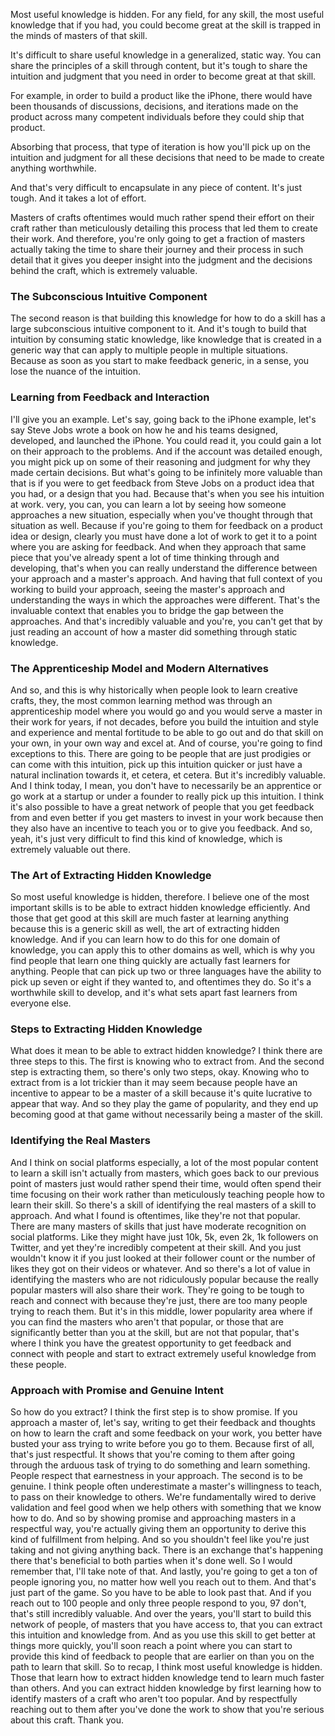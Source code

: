 Most useful knowledge is hidden. For any field, for any skill, the most useful knowledge that if you had, you could become great at the skill is trapped in the minds of masters of that skill. 

It's difficult to share useful knowledge in a generalized, static way. You can share the principles of a skill through content, but it's tough to share the intuition and judgment that you need in order to become great at that skill. 

For example, in order to build a product like the iPhone, there would have been thousands of discussions, decisions, and iterations made on the product across many competent individuals before they could ship that product.

Absorbing that process,  that type of iteration is how you'll pick up on the intuition and judgment for all these decisions that need to be made to create anything worthwhile.

And that's very difficult to encapsulate in any piece of content. It's just tough. And it takes a lot of effort. 

Masters of crafts oftentimes would much rather spend their effort on their craft rather than meticulously detailing this process that led them to create their work. And therefore, you're only going to get a fraction of masters actually taking the time to share their journey and their process in such detail that it gives you deeper insight into the judgment and the decisions behind the craft, which is extremely valuable.
### The Subconscious Intuitive Component

The second reason is that building this knowledge for how to do a skill has a large subconscious intuitive component to it. And it's tough to build that intuition by consuming static knowledge, like knowledge that is created in a generic way that can apply to multiple people in multiple situations. Because as soon as you start to make feedback generic, in a sense, you lose the nuance of the intuition.

### Learning from Feedback and Interaction

I'll give you an example. Let's say, going back to the iPhone example, let's say Steve Jobs wrote a book on how he and his teams designed, developed, and launched the iPhone. You could read it, you could gain a lot on their approach to the problems. And if the account was detailed enough, you might pick up on some of their reasoning and judgment for why they made certain decisions. But what's going to be infinitely more valuable than that is if you were to get feedback from Steve Jobs on a product idea that you had, or a design that you had. Because that's when you see his intuition at work. very, you can, you can learn a lot by seeing how someone approaches a new situation, especially when you've thought through that situation as well. Because if you're going to them for feedback on a product idea or design, clearly you must have done a lot of work to get it to a point where you are asking for feedback. And when they approach that same piece that you've already spent a lot of time thinking through and developing, that's when you can really understand the difference between your approach and a master's approach. And having that full context of you working to build your approach, seeing the master's approach and understanding the ways in which the approaches were different. That's the invaluable context that enables you to bridge the gap between the approaches. And that's incredibly valuable and you're, you can't get that by just reading an account of how a master did something through static knowledge.

### The Apprenticeship Model and Modern Alternatives

And so, and this is why historically when people look to learn creative crafts, they, the most common learning method was through an apprenticeship model where you would go and you would serve a master in their work for years, if not decades, before you build the intuition and style and experience and mental fortitude to be able to go out and do that skill on your own, in your own way and excel at. And of course, you're going to find exceptions to this. There are going to be people that are just prodigies or can come with this intuition, pick up this intuition quicker or just have a natural inclination towards it, et cetera, et cetera. But it's incredibly valuable. And I think today, I mean, you don't have to necessarily be an apprentice or go work at a startup or under a founder to really pick up this intuition. I think it's also possible to have a great network of people that you get feedback from and even better if you get masters to invest in your work because then they also have an incentive to teach you or to give you feedback. And so, yeah, it's just very difficult to find this kind of knowledge, which is extremely valuable out there.

### The Art of Extracting Hidden Knowledge

So most useful knowledge is hidden, therefore. I believe one of the most important skills is to be able to extract hidden knowledge efficiently. And those that get good at this skill are much faster at learning anything because this is a generic skill as well, the art of extracting hidden knowledge. And if you can learn how to do this for one domain of knowledge, you can apply this to other domains as well, which is why you find people that learn one thing quickly are actually fast learners for anything. People that can pick up two or three languages have the ability to pick up seven or eight if they wanted to, and oftentimes they do. So it's a worthwhile skill to develop, and it's what sets apart fast learners from everyone else.

### Steps to Extracting Hidden Knowledge

What does it mean to be able to extract hidden knowledge? I think there are three steps to this. The first is knowing who to extract from. And the second step is extracting them, so there's only two steps, okay. Knowing who to extract from is a lot trickier than it may seem because people have an incentive to appear to be a master of a skill because it's quite lucrative to appear that way. And so they play the game of popularity, and they end up becoming good at that game without necessarily being a master of the skill.

### Identifying the Real Masters

And I think on social platforms especially, a lot of the most popular content to learn a skill isn't actually from masters, which goes back to our previous point of masters just would rather spend their time, would often spend their time focusing on their work rather than meticulously teaching people how to learn their skill. So there's a skill of identifying the real masters of a skill to approach. And what I found is oftentimes, like they're not that popular. There are many masters of skills that just have moderate recognition on social platforms. Like they might have just 10k, 5k, even 2k, 1k followers on Twitter, and yet they're incredibly competent at their skill. And you just wouldn't know it if you just looked at their follower count or the number of likes they got on their videos or whatever. And so there's a lot of value in identifying the masters who are not ridiculously popular because the really popular masters will also share their work. They're going to be tough to reach and connect with because they're just, there are too many people trying to reach them. But it's in this middle, lower popularity area where if you can find the masters who aren't that popular, or those that are significantly better than you at the skill, but are not that popular, that's where I think you have the greatest opportunity to get feedback and connect with people and start to extract extremely useful knowledge from these people.

### Approach with Promise and Genuine Intent

So how do you extract? I think the first step is to show promise. If you approach a master of, let's say, writing to get their feedback and thoughts on how to learn the craft and some feedback on your work, you better have busted your ass trying to write before you go to them. Because first of all, that's just respectful. It shows that you're coming to them after going through the arduous task of trying to do something and learn something. People respect that earnestness in your approach. The second is to be genuine. I think people often underestimate a master's willingness to teach, to pass on their knowledge to others. We're fundamentally wired to derive validation and feel good when we help others with something that we know how to do. And so by showing promise and approaching masters in a respectful way, you're actually giving them an opportunity to derive this kind of fulfillment from helping. And so you shouldn't feel like you're just taking and not giving anything back. There is an exchange that's happening there that's beneficial to both parties when it's done well. So I would remember that, I'll take note of that. And lastly, you're going to get a ton of people ignoring you, no matter how well you reach out to them. And that's just part of the game. So you have to be able to look past that. And if you reach out to 100 people and only three people respond to you, 97 don't, that's still incredibly valuable. And over the years, you'll start to build this network of people, of masters that you have access to, that you can extract this intuition and knowledge from. And as you use this skill to get better at things more quickly, you'll soon reach a point where you can start to provide this kind of feedback to people that are earlier on than you on the path to learn that skill. So to recap, I think most useful knowledge is hidden. Those that learn how to extract hidden knowledge tend to learn much faster than others. And you can extract hidden knowledge by first learning how to identify masters of a craft who aren't too popular. And by respectfully reaching out to them after you've done the work to show that you're serious about this craft. Thank you.